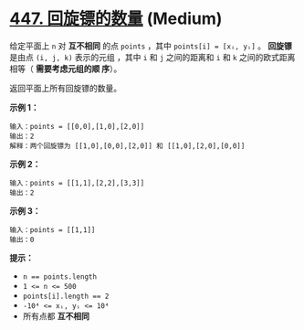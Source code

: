 # [447. 回旋镖的数量][link] (Medium)

[link]: https://leetcode.cn/problems/number-of-boomerangs/

给定平面上 `n` 对 **互不相同** 的点 `points` ，其中 `points[i] = [xᵢ, yᵢ]` 。 **回旋镖** 是由点 `(i,
j, k)` 表示的元组 ，其中 `i` 和 `j` 之间的距离和 `i` 和 `k` 之间的欧式距离相等（ **需要考虑元组的顺
序**）。

返回平面上所有回旋镖的数量。

**示例 1：**

```
输入：points = [[0,0],[1,0],[2,0]]
输出：2
解释：两个回旋镖为 [[1,0],[0,0],[2,0]] 和 [[1,0],[2,0],[0,0]]

```

**示例 2：**

```
输入：points = [[1,1],[2,2],[3,3]]
输出：2

```

**示例 3：**

```
输入：points = [[1,1]]
输出：0

```

**提示：**

- `n == points.length`
- `1 <= n <= 500`
- `points[i].length == 2`
- `-10⁴ <= xᵢ, yᵢ <= 10⁴`
- 所有点都 **互不相同**
